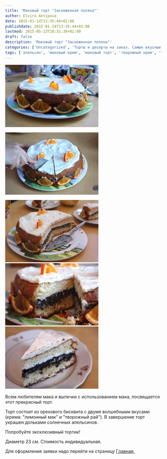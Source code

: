 ```yaml
---
title: 'Маковый торт "Заснеженная поляна"'
author: Elvira Antipova
date: 2015-01-14T13:35:44+01:00
publishdate: 2015-01-14T13:35:44+01:00
lastmod: 2015-05-23T18:31:38+02:00
draft: false
description: 'Маковый торт "Заснеженная поляна"'
categories: ['Uncategorized', 'Торты и десерты на заказ. Самые вкусные и незабываемые!', 'Limited edition posts']
tags: ['апельсин', 'маковый крем', 'маковый торт', 'творожный крем', 'торт на заказ', 'extra']
---
```



[![IMG_9958 1](IMG_9958-1-300x200.jpg)](IMG_9958-1.jpg)
 
[![IMG_9959 1](IMG_9959-1-300x200.jpg)](IMG_9959-1.jpg)
 
[![IMG_9971 1](IMG_9971-1-300x200.jpg)](IMG_9971-1.jpg) [![IMG_9961 1](IMG_9961-1-300x200.jpg)](IMG_9961-1.jpg) [![IMG_9968 1](IMG_9968-1-300x200.jpg)](IMG_9968-1.jpg)
 
Всем любителям мака и выпечки с использованием мака, посвящается этот прекрасный торт.
 
Торт состоит из орехового бисквита с двумя волшебными вкусами (крема: "лимонный мак" и "творожный рай"). В завершение торт украшен дольками солнечных апельсинов.
 
Попробуйте эксклюзивный тортик!
 
Диаметр 23 см. Стоимость индивидуальная.
 
Для оформления заявки надо перейти на страницу [Главная.](../-s)
 


